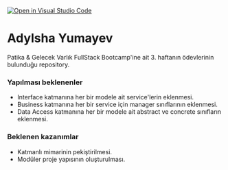[![Open in Visual Studio Code](https://classroom.github.com/assets/open-in-vscode-c66648af7eb3fe8bc4f294546bfd86ef473780cde1dea487d3c4ff354943c9ae.svg)](https://classroom.github.com/online_ide?assignment_repo_id=7699207&assignment_repo_type=AssignmentRepo)

# Adylsha Yumayev

Patika & Gelecek Varlık FullStack Bootcamp'ine ait 3. haftanın ödevlerinin bulunduğu repository.

### Yapılması beklenenler

- Interface katmanına her bir modele ait service'lerin eklenmesi.
- Business katmanına her bir service için manager sınıflarının eklenmesi.
- Data Access katmanına her bir modele ait abstract ve concrete sınıfların eklenmesi.


### Beklenen kazanımlar

- Katmanlı mimarinin pekiştirilmesi.
- Modüler proje yapısının oluşturulması.
